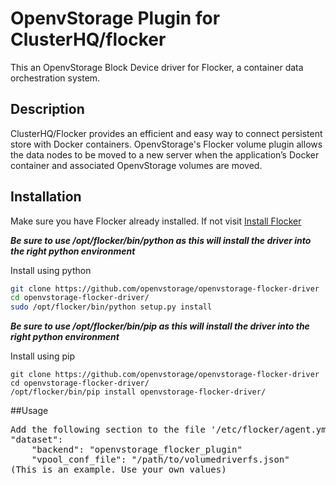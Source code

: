 # OpenvStorage Plugin for ClusterHQ/flocker

This an OpenvStorage Block Device driver for Flocker, a container data orchestration system.

## Description
ClusterHQ/Flocker provides an efficient and easy way to connect persistent
store with Docker containers. OpenvStorage's Flocker volume plugin allows the
data nodes to be moved to a new server when the application’s Docker container
and associated OpenvStorage volumes are moved.

## Installation

Make sure you have Flocker already installed. If not visit  [Install Flocker](https://docs.clusterhq.com/en/latest/using/installing/index.html)

**_Be sure to use /opt/flocker/bin/python as this will install the driver into the right python environment_**

Install using python
```bash
git clone https://github.com/openvstorage/openvstorage-flocker-driver
cd openvstorage-flocker-driver/
sudo /opt/flocker/bin/python setup.py install
```

**_Be sure to use /opt/flocker/bin/pip as this will install the driver into the right python environment_**

Install using pip
```
git clone https://github.com/openvstorage/openvstorage-flocker-driver
cd openvstorage-flocker-driver/
/opt/flocker/bin/pip install openvstorage-flocker-driver/
```

##Usage
<pre>
Add the following section to the file '/etc/flocker/agent.yml':
"dataset":
    "backend": "openvstorage_flocker_plugin"
    "vpool_conf_file": "/path/to/volumedriverfs.json"
(This is an example. Use your own values)
</pre>
